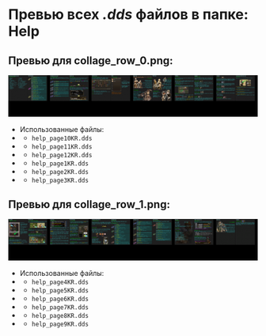 # Превью всех ***.dds*** файлов в папке: Help
## Превью для collage_row_0.png:
![collage_row_0.png](collage_row_0.png)
- Использованные файлы:
- - ``` help_page10KR.dds ```
- - ``` help_page11KR.dds ```
- - ``` help_page12KR.dds ```
- - ``` help_page1KR.dds ```
- - ``` help_page2KR.dds ```
- - ``` help_page3KR.dds ```
## Превью для collage_row_1.png:
![collage_row_1.png](collage_row_1.png)
- Использованные файлы:
- - ``` help_page4KR.dds ```
- - ``` help_page5KR.dds ```
- - ``` help_page6KR.dds ```
- - ``` help_page7KR.dds ```
- - ``` help_page8KR.dds ```
- - ``` help_page9KR.dds ```
